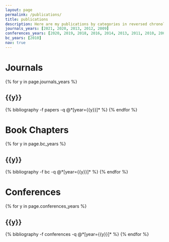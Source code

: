 ```yaml
---
layout: page
permalink: /publications/
title: publications
description: Here are my publications by categories in reversed chronological order.
journals_years: [2021, 2020, 2013, 2012, 2009]
conferences_years: [2020, 2019, 2018, 2016, 2014, 2013, 2011, 2010, 2009, 2008, 2005, 2004, 2002, 2000]
bc_years: [2010]
nav: true
---
```


<div class="publications">

<H1>Journals</H1>

{% for y in page.journals_years %}
  <h2 class="year">{{y}}</h2>
  {% bibliography -f papers -q @*[year={{y}}]* %}
{% endfor %}

<H1>Book Chapters</H1>

{% for y in page.bc_years %}
  <h2 class="year">{{y}}</h2>
  {% bibliography -f bc -q @*[year={{y}}]* %}
{% endfor %}

<H1>Conferences</H1>

{% for y in page.conferences_years %}
  <h2 class="year">{{y}}</h2>
  {% bibliography -f conferences -q @*[year={{y}}]* %}
{% endfor %}

</div>